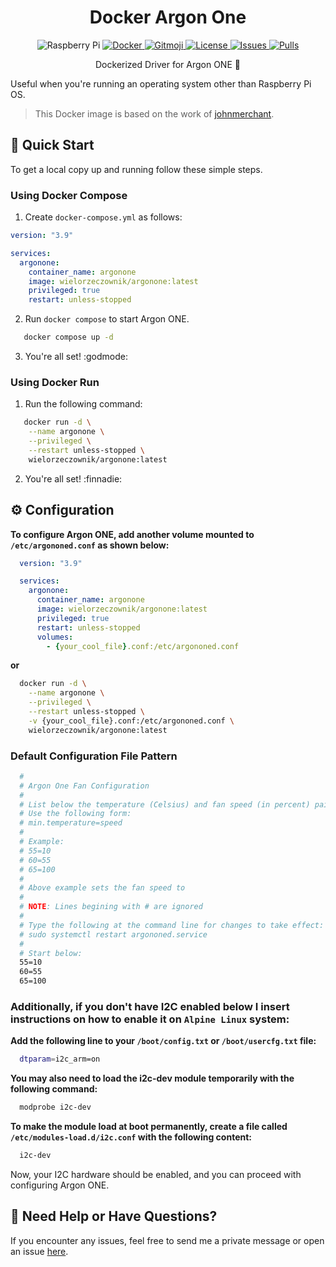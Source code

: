 <h1 align="center">
  Docker Argon One
</h1>

<p align="center">
  <picture>
    <source srcset="https://img.shields.io/badge/-RaspberryPi-C51A4A?style=flat-square&logo=Raspberry-Pi">
    <img
      src="https://img.shields.io/badge/-RaspberryPi-C51A4A?style=flat-square&logo=Raspberry-Pi"
      alt="Raspberry Pi"
    />
  </picture>
  <a href="https://hub.docker.com/r/wielorzeczownik/argonone">
    <picture>
      <source srcset="https://img.shields.io/badge/docker-%230db7ed.svg?style=flat-square&logo=docker&logoColor=white">
      <img
        src="https://img.shields.io/badge/docker-%230db7ed.svg?style=flat-square&logo=docker&logoColor=white"
        alt="Docker"
      />
    </picture>
  </a>
  <a href="https://gitmoji.dev">
    <picture>
      <source srcset="https://img.shields.io/badge/gitmoji-%20😜%20😍-FFDD67.svg?style=flat-square">
      <img
        src="https://img.shields.io/badge/gitmoji-%20😜%20😍-FFDD67.svg?style=flat-square"
        alt="Gitmoji"
      />
    </picture>
  </a>
  <a href="https://raw.githubusercontent.com/wielorzeczownik/docker-argonone/master/LICENSE">
    <picture>
      <source srcset="https://img.shields.io/badge/license-BEERWARE%20%F0%9F%8D%BA-green?style=flat-square">
      <img
        src="https://img.shields.io/badge/license-BEERWARE%20%F0%9F%8D%BA-green?style=flat-square"
        alt="License"
      />
    </picture>
  </a>
  <a href="https://github.com/wielorzeczownik/docker-argonone/issues">
    <picture>
      <source srcset="https://img.shields.io/github/issues/wielorzeczownik/docker-argonone?style=flat-square">
      <img
        src="https://img.shields.io/github/issues/wielorzeczownik/docker-argonone?style=flat-square"
        alt="Issues"
      />
    </picture>
  </a>
  <a href="https://hub.docker.com/r/wielorzeczownik/argonone">
    <picture>
      <source srcset="https://img.shields.io/docker/pulls/wielorzeczownik/argonone?style=flat-square">
      <img
        src="https://img.shields.io/docker/pulls/wielorzeczownik/argonone?style=flat-square"
        alt="Pulls"
      />
    </picture>
  </a>
</p>

<p align="center">
  Dockerized Driver for Argon ONE 🐳
</p>

Useful when you're running an operating system other than Raspberry Pi OS.

> This Docker image is based on the work of [johnmerchant](https://github.com/johnmerchant/docker-argonone).

## 🚀 Quick Start

To get a local copy up and running follow these simple steps.

### Using Docker Compose

1. Create `docker-compose.yml` as follows:

```yaml
version: "3.9"

services:
  argonone:
    container_name: argonone
    image: wielorzeczownik/argonone:latest
    privileged: true
    restart: unless-stopped
```

2. Run `docker compose` to start Argon ONE.

```sh
   docker compose up -d
```

3. You're all set! :godmode:

### Using Docker Run

1. Run the following command:

```bash
   docker run -d \
    --name argonone \
    --privileged \
    --restart unless-stopped \
    wielorzeczownik/argonone:latest
```

2.  You're all set! :finnadie:

## ⚙️ Configuration

**To configure Argon ONE, add another volume mounted to `/etc/argononed.conf` as shown below:**

```yaml
  version: "3.9"

  services:
    argonone:
      container_name: argonone
      image: wielorzeczownik/argonone:latest
      privileged: true
      restart: unless-stopped
      volumes:
        - {your_cool_file}.conf:/etc/argononed.conf
```

**or**

```bash
  docker run -d \
    --name argonone \
    --privileged \
    --restart unless-stopped \
    -v {your_cool_file}.conf:/etc/argononed.conf \
    wielorzeczownik/argonone:latest
```

### Default Configuration File Pattern

```bash
  #
  # Argon One Fan Configuration
  #
  # List below the temperature (Celsius) and fan speed (in percent) pairs
  # Use the following form:
  # min.temperature=speed
  #
  # Example:
  # 55=10
  # 60=55
  # 65=100
  #
  # Above example sets the fan speed to
  #
  # NOTE: Lines begining with # are ignored
  #
  # Type the following at the command line for changes to take effect:
  # sudo systemctl restart argononed.service
  #
  # Start below:
  55=10
  60=55
  65=100
```

### Additionally, if you don't have I2C enabled below I insert instructions on how to enable it on `Alpine Linux` system:

**Add the following line to your `/boot/config.txt` or `/boot/usercfg.txt` file:**

```bash
  dtparam=i2c_arm=on
```

**You may also need to load the i2c-dev module temporarily with the following command:**

```bash
  modprobe i2c-dev
```

**To make the module load at boot permanently, create a file called `/etc/modules-load.d/i2c.conf` with the following content:**

```bash
  i2c-dev
```

Now, your I2C hardware should be enabled, and you can proceed with configuring Argon ONE.

## 📧 Need Help or Have Questions?

If you encounter any issues, feel free to send me a private message or open an issue [here](https://github.com/wielorzeczownik/docker-argonone/issues).
